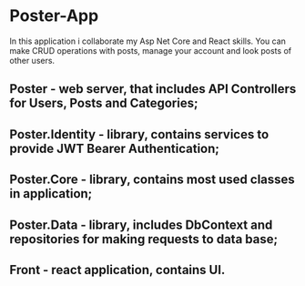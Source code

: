 # Poster-App
In this application i collaborate my Asp Net Core and React skills.
You can make CRUD operations with posts, manage your account
and look posts of other users.
## Poster - web server, that includes API Controllers for Users, Posts and Categories;
## Poster.Identity - library, contains services to provide JWT Bearer Authentication;
## Poster.Core - library, contains most used classes in application;
## Poster.Data - library, includes DbContext and repositories for making requests to data base;
## Front - react application, contains UI.



